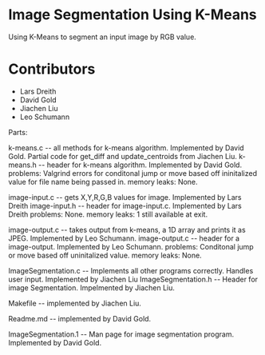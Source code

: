 # Image Segmentation Using K-Means
Using K-Means to segment an input image by RGB value.

# Contributors
- Lars Dreith
- David Gold
- Jiachen Liu
- Leo Schumann

Parts:

k-means.c -- all methods for k-means algorithm. Implemented by David Gold. Partial code for get_diff and update_centroids from Jiachen Liu.
k-means.h -- header for k-means algorithm. Implemented by David Gold. 
problems: Valgrind errors for conditonal jump or move based off ininitalized value for file name being passed in. 
memory leaks: None.

image-input.c -- gets X,Y,R,G,B values for image. Implemented by Lars Dreith
image-input.h -- header for image-input.c. Implemented by Lars Dreith
problems: None.
memory leaks: 1 still available at exit.

image-output.c -- takes output from k-means, a 1D array and prints it as JPEG. Implemented by Leo Schumann.
image-output.c -- header for a image-output. Implemented by Leo Schumann.
problems: Conditonal jump or move based off uninitalized value.
memory leaks: None.

ImageSegmentation.c -- Implements all other programs correctly. Handles user input. Implemented by Jiachen Liu
ImageSegmentation.h -- Header for image Segmentation. Impelmented by Jiachen Liu.

Makefile -- implemented by Jiachen Liu.

Readme.md -- implemented by David Gold.

ImageSegmentation.1 -- Man page for image segmentation program. Implemented by David Gold.


